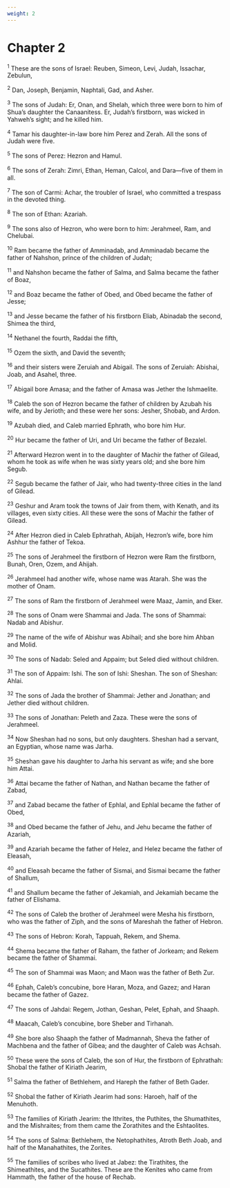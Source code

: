 ```yaml
---
weight: 2
---
```


# Chapter 2

<sup>1</sup> These are the sons of Israel: Reuben, Simeon, Levi, Judah, Issachar, Zebulun, 

<sup>2</sup> Dan, Joseph, Benjamin, Naphtali, Gad, and Asher. 

<sup>3</sup> The sons of Judah: Er, Onan, and Shelah, which three were born to him of Shua’s daughter the Canaanitess. Er, Judah’s firstborn, was wicked in Yahweh’s sight; and he killed him. 

<sup>4</sup> Tamar his daughter-in-law bore him Perez and Zerah. All the sons of Judah were five. 

<sup>5</sup> The sons of Perez: Hezron and Hamul. 

<sup>6</sup> The sons of Zerah: Zimri, Ethan, Heman, Calcol, and Dara—five of them in all. 

<sup>7</sup> The son of Carmi: Achar, the troubler of Israel, who committed a trespass in the devoted thing. 

<sup>8</sup> The son of Ethan: Azariah. 

<sup>9</sup> The sons also of Hezron, who were born to him: Jerahmeel, Ram, and Chelubai. 

<sup>10</sup> Ram became the father of Amminadab, and Amminadab became the father of Nahshon, prince of the children of Judah; 

<sup>11</sup> and Nahshon became the father of Salma, and Salma became the father of Boaz, 

<sup>12</sup> and Boaz became the father of Obed, and Obed became the father of Jesse; 

<sup>13</sup> and Jesse became the father of his firstborn Eliab, Abinadab the second, Shimea the third, 

<sup>14</sup> Nethanel the fourth, Raddai the fifth, 

<sup>15</sup> Ozem the sixth, and David the seventh; 

<sup>16</sup> and their sisters were Zeruiah and Abigail. The sons of Zeruiah: Abishai, Joab, and Asahel, three. 

<sup>17</sup> Abigail bore Amasa; and the father of Amasa was Jether the Ishmaelite. 

<sup>18</sup> Caleb the son of Hezron became the father of children by Azubah his wife, and by Jerioth; and these were her sons: Jesher, Shobab, and Ardon. 

<sup>19</sup> Azubah died, and Caleb married Ephrath, who bore him Hur. 

<sup>20</sup> Hur became the father of Uri, and Uri became the father of Bezalel. 

<sup>21</sup> Afterward Hezron went in to the daughter of Machir the father of Gilead, whom he took as wife when he was sixty years old; and she bore him Segub. 

<sup>22</sup> Segub became the father of Jair, who had twenty-three cities in the land of Gilead. 

<sup>23</sup> Geshur and Aram took the towns of Jair from them, with Kenath, and its villages, even sixty cities. All these were the sons of Machir the father of Gilead. 

<sup>24</sup> After Hezron died in Caleb Ephrathah, Abijah, Hezron’s wife, bore him Ashhur the father of Tekoa. 

<sup>25</sup> The sons of Jerahmeel the firstborn of Hezron were Ram the firstborn, Bunah, Oren, Ozem, and Ahijah. 

<sup>26</sup> Jerahmeel had another wife, whose name was Atarah. She was the mother of Onam. 

<sup>27</sup> The sons of Ram the firstborn of Jerahmeel were Maaz, Jamin, and Eker. 

<sup>28</sup> The sons of Onam were Shammai and Jada. The sons of Shammai: Nadab and Abishur. 

<sup>29</sup> The name of the wife of Abishur was Abihail; and she bore him Ahban and Molid. 

<sup>30</sup> The sons of Nadab: Seled and Appaim; but Seled died without children. 

<sup>31</sup> The son of Appaim: Ishi. The son of Ishi: Sheshan. The son of Sheshan: Ahlai. 

<sup>32</sup> The sons of Jada the brother of Shammai: Jether and Jonathan; and Jether died without children. 

<sup>33</sup> The sons of Jonathan: Peleth and Zaza. These were the sons of Jerahmeel. 

<sup>34</sup> Now Sheshan had no sons, but only daughters. Sheshan had a servant, an Egyptian, whose name was Jarha. 

<sup>35</sup> Sheshan gave his daughter to Jarha his servant as wife; and she bore him Attai. 

<sup>36</sup> Attai became the father of Nathan, and Nathan became the father of Zabad, 

<sup>37</sup> and Zabad became the father of Ephlal, and Ephlal became the father of Obed, 

<sup>38</sup> and Obed became the father of Jehu, and Jehu became the father of Azariah, 

<sup>39</sup> and Azariah became the father of Helez, and Helez became the father of Eleasah, 

<sup>40</sup> and Eleasah became the father of Sismai, and Sismai became the father of Shallum, 

<sup>41</sup> and Shallum became the father of Jekamiah, and Jekamiah became the father of Elishama. 

<sup>42</sup> The sons of Caleb the brother of Jerahmeel were Mesha his firstborn, who was the father of Ziph, and the sons of Mareshah the father of Hebron. 

<sup>43</sup> The sons of Hebron: Korah, Tappuah, Rekem, and Shema. 

<sup>44</sup> Shema became the father of Raham, the father of Jorkeam; and Rekem became the father of Shammai. 

<sup>45</sup> The son of Shammai was Maon; and Maon was the father of Beth Zur. 

<sup>46</sup> Ephah, Caleb’s concubine, bore Haran, Moza, and Gazez; and Haran became the father of Gazez. 

<sup>47</sup> The sons of Jahdai: Regem, Jothan, Geshan, Pelet, Ephah, and Shaaph. 

<sup>48</sup> Maacah, Caleb’s concubine, bore Sheber and Tirhanah. 

<sup>49</sup> She bore also Shaaph the father of Madmannah, Sheva the father of Machbena and the father of Gibea; and the daughter of Caleb was Achsah. 

<sup>50</sup> These were the sons of Caleb, the son of Hur, the firstborn of Ephrathah: Shobal the father of Kiriath Jearim, 

<sup>51</sup> Salma the father of Bethlehem, and Hareph the father of Beth Gader. 

<sup>52</sup> Shobal the father of Kiriath Jearim had sons: Haroeh, half of the Menuhoth. 

<sup>53</sup> The families of Kiriath Jearim: the Ithrites, the Puthites, the Shumathites, and the Mishraites; from them came the Zorathites and the Eshtaolites. 

<sup>54</sup> The sons of Salma: Bethlehem, the Netophathites, Atroth Beth Joab, and half of the Manahathites, the Zorites. 

<sup>55</sup> The families of scribes who lived at Jabez: the Tirathites, the Shimeathites, and the Sucathites. These are the Kenites who came from Hammath, the father of the house of Rechab. 


